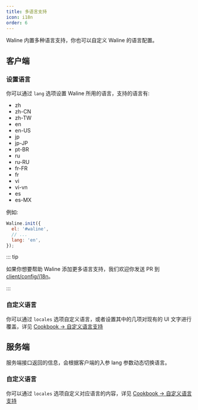 ```yaml
---
title: 多语言支持
icon: i18n
order: 6
---
```


Waline 内置多种语言支持，你也可以自定义 Waline 的语言配置。

<!-- more -->

## 客户端

### 设置语言

你可以通过 `lang` 选项设置 Waline 所用的语言，支持的语言有:

- zh
- zh-CN
- zh-TW
- en
- en-US
- jp
- jp-JP
- pt-BR
- ru
- ru-RU
- fr-FR
- fr
- vi
- vi-vn
- es
- es-MX

例如:

```js
Waline.init({
  el: '#waline',
  // ...
  lang: 'en',
});
```

::: tip

如果你想要帮助 Waline 添加更多语言支持，我们欢迎你发送 PR 到 [client/config/i18n](https://github.com/walinejs/waline/tree/main/packages/client/src/config/i18n)。

:::

### 自定义语言

你可以通过 `locales` 选项自定义语言，或者设置其中的几项对现有的 UI 文字进行覆盖，详见 [Cookbook → 自定义语言支持](../../cookbook/customize/locale.md)

## 服务端

服务端接口返回的信息，会根据客户端的入参 lang 参数动态切换语言。

### 自定义语言

你可以通过 `locales` 选项自定义对应语言的内容，详见 [Cookbook → 自定义语言支持](../../cookbook/customize/locale.md)
